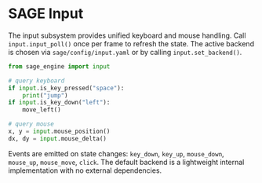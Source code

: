 # SAGE Input

The input subsystem provides unified keyboard and mouse handling. Call
`input.input_poll()` once per frame to refresh the state. The active backend is
chosen via `sage/config/input.yaml` or by calling `input.set_backend()`.

```python
from sage_engine import input

# query keyboard
if input.is_key_pressed("space"):
    print("jump")
if input.is_key_down("left"):
    move_left()

# query mouse
x, y = input.mouse_position()
dx, dy = input.mouse_delta()
```

Events are emitted on state changes:
`key_down`, `key_up`, `mouse_down`, `mouse_up`, `mouse_move`, `click`.
The default backend is a lightweight internal implementation with no external
dependencies.

